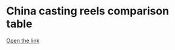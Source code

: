 China casting reels comparison table
=========


[Open the link](https://zihotki.github.io/china-reels-comparison/)
